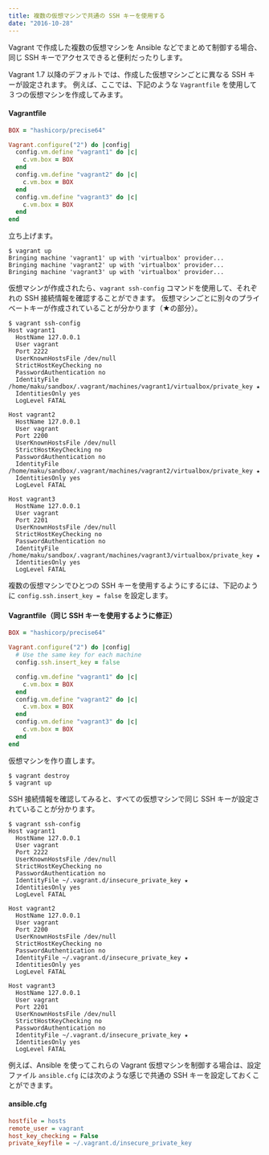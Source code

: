 ```yaml
---
title: 複数の仮想マシンで共通の SSH キーを使用する
date: "2016-10-28"
---
```


Vagrant で作成した複数の仮想マシンを Ansible などでまとめて制御する場合、同じ SSH キーでアクセスできると便利だったりします。

Vagrant 1.7 以降のデフォルトでは、作成した仮想マシンごとに異なる SSH キーが設定されます。
例えば、ここでは、下記のような `Vagrantfile` を使用して３つの仮想マシンを作成してみます。

#### Vagrantfile

```ruby
BOX = "hashicorp/precise64"

Vagrant.configure("2") do |config|
  config.vm.define "vagrant1" do |c|
    c.vm.box = BOX
  end
  config.vm.define "vagrant2" do |c|
    c.vm.box = BOX
  end
  config.vm.define "vagrant3" do |c|
    c.vm.box = BOX
  end
end
```

立ち上げます。

```
$ vagrant up
Bringing machine 'vagrant1' up with 'virtualbox' provider...
Bringing machine 'vagrant2' up with 'virtualbox' provider...
Bringing machine 'vagrant3' up with 'virtualbox' provider...
```

仮想マシンが作成されたら、`vagrant ssh-config` コマンドを使用して、それぞれの SSH 接続情報を確認することができます。
仮想マシンごとに別々のプライベートキーが作成されていることが分かります（★の部分）。

```
$ vagrant ssh-config
Host vagrant1
  HostName 127.0.0.1
  User vagrant
  Port 2222
  UserKnownHostsFile /dev/null
  StrictHostKeyChecking no
  PasswordAuthentication no
  IdentityFile /home/maku/sandbox/.vagrant/machines/vagrant1/virtualbox/private_key ★
  IdentitiesOnly yes
  LogLevel FATAL

Host vagrant2
  HostName 127.0.0.1
  User vagrant
  Port 2200
  UserKnownHostsFile /dev/null
  StrictHostKeyChecking no
  PasswordAuthentication no
  IdentityFile /home/maku/sandbox/.vagrant/machines/vagrant2/virtualbox/private_key ★
  IdentitiesOnly yes
  LogLevel FATAL

Host vagrant3
  HostName 127.0.0.1
  User vagrant
  Port 2201
  UserKnownHostsFile /dev/null
  StrictHostKeyChecking no
  PasswordAuthentication no
  IdentityFile /home/maku/sandbox/.vagrant/machines/vagrant3/virtualbox/private_key ★
  IdentitiesOnly yes
  LogLevel FATAL
```

複数の仮想マシンでひとつの SSH キーを使用するようにするには、下記のように `config.ssh.insert_key = false` を設定します。

#### Vagrantfile（同じ SSH キーを使用するように修正）

```ruby
BOX = "hashicorp/precise64"

Vagrant.configure("2") do |config|
  # Use the same key for each machine
  config.ssh.insert_key = false

  config.vm.define "vagrant1" do |c|
    c.vm.box = BOX
  end
  config.vm.define "vagrant2" do |c|
    c.vm.box = BOX
  end
  config.vm.define "vagrant3" do |c|
    c.vm.box = BOX
  end
end
```

仮想マシンを作り直します。

```
$ vagrant destroy
$ vagrant up
```

SSH 接続情報を確認してみると、すべての仮想マシンで同じ SSH キーが設定されていることが分かります。

```
$ vagrant ssh-config
Host vagrant1
  HostName 127.0.0.1
  User vagrant
  Port 2222
  UserKnownHostsFile /dev/null
  StrictHostKeyChecking no
  PasswordAuthentication no
  IdentityFile ~/.vagrant.d/insecure_private_key ★
  IdentitiesOnly yes
  LogLevel FATAL

Host vagrant2
  HostName 127.0.0.1
  User vagrant
  Port 2200
  UserKnownHostsFile /dev/null
  StrictHostKeyChecking no
  PasswordAuthentication no
  IdentityFile ~/.vagrant.d/insecure_private_key ★
  IdentitiesOnly yes
  LogLevel FATAL

Host vagrant3
  HostName 127.0.0.1
  User vagrant
  Port 2201
  UserKnownHostsFile /dev/null
  StrictHostKeyChecking no
  PasswordAuthentication no
  IdentityFile ~/.vagrant.d/insecure_private_key ★
  IdentitiesOnly yes
  LogLevel FATAL
```

例えば、Ansible を使ってこれらの Vagrant 仮想マシンを制御する場合は、設定ファイル `ansible.cfg` には次のような感じで共通の SSH キーを設定しておくことができます。

#### ansible.cfg

```ini
hostfile = hosts
remote_user = vagrant
host_key_checking = False
private_keyfile = ~/.vagrant.d/insecure_private_key
```

